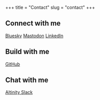 +++
title = "Contact"
slug = "contact"
+++

## Connect with me
[Bluesky](https://bsky.app/profile/joshleecreates.bsky.social)
[Mastodon](https://hachyderm.io/@joshleecreates)
[LinkedIn](https://linkedin.com/in/joshuamlee)

## Build with me
[GitHub](https://github.com/joshleecreates)

## Chat with me
[Altinity Slack](https://altinity.com/slack)

